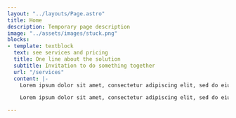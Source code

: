 ```yaml
---
layout: "../layouts/Page.astro"
title: Home
description: Temporary page description
image: "../assets/images/stuck.png"
blocks:
- template: textblock
  text: see services and pricing
  title: One line about the solution
  subtitle: Invitation to do something together
  url: "/services"
  content: |-
    Lorem ipsum dolor sit amet, consectetur adipiscing elit, sed do eiusmod tempor incididunt ut labore et dolore.

    Lorem ipsum dolor sit amet, consectetur adipiscing elit, sed do eiusmod tempor incididunt ut labore et dolore.

---
```

